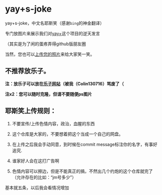 # yay+s-joke
yay+s-joke，中文名耶斯笑（感谢``bing``的神金翻译）

专门放图片来展示我们对[yay+](https://github.com/Colin130716/yay-plus)这个项目的逆天发言

（其实是为了闲的蛋疼弄得github版朋友圈

当然，您也可以[上传您的照片](https://github.com/qwq9scan114514/yay-s-joke/pulls)来给大家笑一笑。

## 不推荐放乐子。  

**注：放乐子可以放在[乐子网站](https://rubbish.ama.moe/)（被我（Colin130716）骂废了（**

**注x2：您可以随时克隆，但请不要随便ps图片**

## 耶斯笑上传规则：

1. 不要宣传/上传色情内容，政治，血腥的东西

2. 这个仓库是大家的，不要想着把这个当成一个自己的网盘。

3. 在上传之后我会手动同意，到时候在commit message标注你的名字，有事好追究.

4. 谁家好人会在这打广告啊

5. 色情内容可以擦边，但是不能真正的搞，不然出几个约炮的这个仓库就完了（允许存在的比如：“jm号多少”）

基本就五条，以后我会看情况增加
